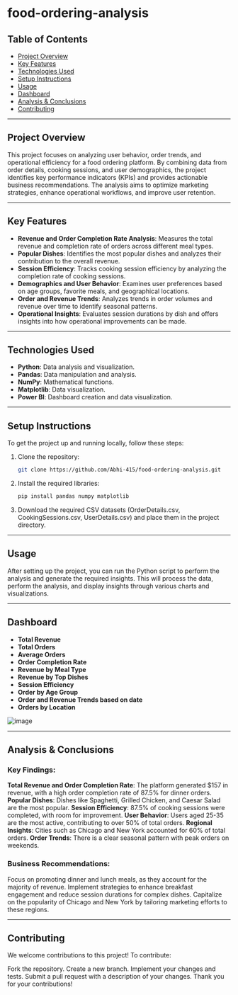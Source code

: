 # food-ordering-analysis
## Table of Contents
- [Project Overview](#project-overview)
- [Key Features](#key-features)
- [Technologies Used](#technologies-used)
- [Setup Instructions](#setup-instructions)
- [Usage](#usage)
- [Dashboard](#dashboard)
- [Analysis & Conclusions](#analysis--conclusions)
- [Contributing](#contributing)

---

## Project Overview
This project focuses on analyzing user behavior, order trends, and operational efficiency for a food ordering platform. By combining data from order details, cooking sessions, and user demographics, the project identifies key performance indicators (KPIs) and provides actionable business recommendations. The analysis aims to optimize marketing strategies, enhance operational workflows, and improve user retention.

---

## Key Features
- **Revenue and Order Completion Rate Analysis**: Measures the total revenue and completion rate of orders across different meal types.
- **Popular Dishes**: Identifies the most popular dishes and analyzes their contribution to the overall revenue.
- **Session Efficiency**: Tracks cooking session efficiency by analyzing the completion rate of cooking sessions.
- **Demographics and User Behavior**: Examines user preferences based on age groups, favorite meals, and geographical locations.
- **Order and Revenue Trends**: Analyzes trends in order volumes and revenue over time to identify seasonal patterns.
- **Operational Insights**: Evaluates session durations by dish and offers insights into how operational improvements can be made.

---

## Technologies Used
- **Python**: Data analysis and visualization.
- **Pandas**: Data manipulation and analysis.
- **NumPy**: Mathematical functions.
- **Matplotlib**: Data visualization.
- **Power BI**: Dashboard creation and data visualization.

---

## Setup Instructions
To get the project up and running locally, follow these steps:

1. Clone the repository:
   ```bash
   git clone https://github.com/Abhi-415/food-ordering-analysis.git
2. Install the required libraries:
   ```bash
   pip install pandas numpy matplotlib
3. Download the required CSV datasets (OrderDetails.csv, CookingSessions.csv, UserDetails.csv) and place them in the project directory.

---

## Usage
After setting up the project, you can run the Python script to perform the analysis and generate the required insights.
This will process the data, perform the analysis, and display insights through various charts and visualizations.

---

## Dashboard 
- **Total Revenue**
- **Total Orders**
- **Average Orders**
- **Order Completion Rate**
- **Revenue by Meal Type**
- **Revenue by Top Dishes**
- **Session Efficiency**
- **Order by Age Group**
- **Order and Revenue Trends based on date**
- **Orders by Location**

![image](https://github.com/user-attachments/assets/88186a1e-93b5-4a7e-a273-2333ba46cdb3)

---

## Analysis & Conclusions
### Key Findings:
**Total Revenue and Order Completion Rate**: The platform generated $157 in revenue, with a high order completion rate of 87.5% for dinner orders.
**Popular Dishes**: Dishes like Spaghetti, Grilled Chicken, and Caesar Salad are the most popular.
**Session Efficiency**: 87.5% of cooking sessions were completed, with room for improvement.
**User Behavior**: Users aged 25-35 are the most active, contributing to over 50% of total orders.
**Regional Insights**: Cities such as Chicago and New York accounted for 60% of total orders.
**Order Trends**: There is a clear seasonal pattern with peak orders on weekends.
### Business Recommendations:
Focus on promoting dinner and lunch meals, as they account for the majority of revenue.
Implement strategies to enhance breakfast engagement and reduce session durations for complex dishes.
Capitalize on the popularity of Chicago and New York by tailoring marketing efforts to these regions.

---

## Contributing
We welcome contributions to this project! To contribute:

Fork the repository.
Create a new branch.
Implement your changes and tests.
Submit a pull request with a description of your changes.
Thank you for your contributions!

   
